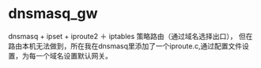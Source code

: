 dnsmasq_gw
==========

dnsmasq + ipset + iproute2 ＋ iptables 策略路由（通过域名选择出口）， 但在路由本机无法做到，所在我在dnsmasq里添加了一个iproute.c,通过配置文件设置，为每一个域名设置默认网关。

